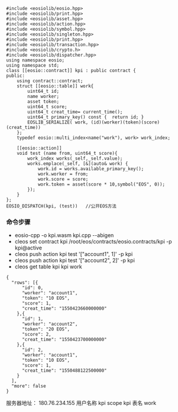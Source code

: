
```
#include <eosiolib/eosio.hpp>
#include <eosiolib/print.hpp>
#include <eosiolib/asset.hpp>
#include <eosiolib/action.hpp>
#include <eosiolib/symbol.hpp>
#include <eosiolib/singleton.hpp>
#include <eosiolib/print.hpp>
#include <eosiolib/transaction.hpp>
#include <eosiolib/crypto.h>
#include <eosiolib/dispatcher.hpp>
using namespace eosio;
using namespace std;
class [[eosio::contract]] kpi : public contract {
public:
    using contract::contract;
    struct [[eosio::table]] work{
        uint64_t id;
        name worker;
        asset token;
        uint64_t score;
        uint64_t creat_time= current_time();
        uint64_t primary_key() const {  return id; }
        EOSLIB_SERIALIZE( work, (id)(worker)(token)(score)(creat_time))
    };
    typedef eosio::multi_index<name("work"), work> work_index;

    [[eosio::action]]
    void test (name from, uint64_t score){
        work_index works(_self,_self.value);
        works.emplace(_self, [&](auto& work) {
            work.id = works.available_primary_key();
            work.worker = from;
            work.score = score;
            work.token = asset(score * 10,symbol("EOS", 0));
        });
    }
};
EOSIO_DISPATCH(kpi, (test))   //公开EOS方法
```
### 命令步骤
* eosio-cpp -o kpi.wasm kpi.cpp --abigen  
* cleos set contract kpi /root/eos/contracts/eosio.contracts/kpi -p kpi@active
* cleos push action kpi test '["account1", 1]' -p kpi
* cleos push action kpi test '["account2", 2]' -p kpi
* cleos get table kpi kpi work
```
{
  "rows": [{
      "id": 0,
      "worker": "account1",
      "token": "10 EOS",
      "score": 1,
      "creat_time": "1550423660000000"
    },{
      "id": 1,
      "worker": "account2",
      "token": "20 EOS",
      "score": 2,
      "creat_time": "1550423700000000"
    },{
      "id": 2,
      "worker": "account1",
      "token": "10 EOS",
      "score": 1,
      "creat_time": "1550488122500000"
    }
  ],
  "more": false
}
```

服务器地址： 180.76.234.155 用户名称 kpi scope kpi  表名 work